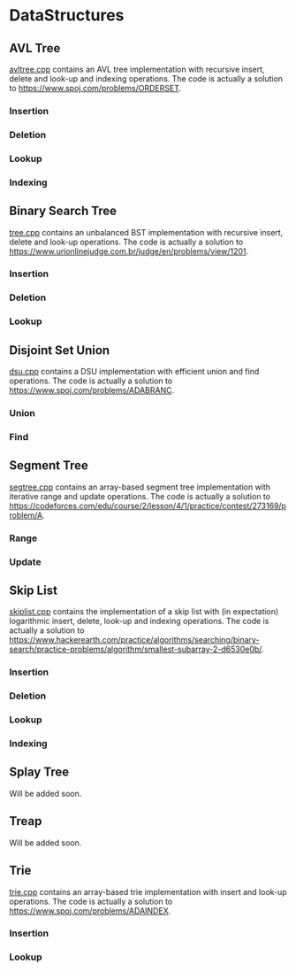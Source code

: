 # DataStructures

## AVL Tree

[avltree.cpp](https://github.com/Electron1997/DataStructures/blob/main/avltree.cpp) contains an AVL tree implementation with recursive insert, delete and look-up and indexing operations. The code is actually a solution to https://www.spoj.com/problems/ORDERSET.

### Insertion

### Deletion

### Lookup

### Indexing

## Binary Search Tree

[tree.cpp](https://github.com/Electron1997/DataStructures/blob/main/tree.cpp) contains an unbalanced BST implementation with recursive insert, delete and look-up operations. The code is actually a solution to https://www.urionlinejudge.com.br/judge/en/problems/view/1201.

### Insertion

### Deletion

### Lookup

## Disjoint Set Union

[dsu.cpp](https://github.com/Electron1997/DataStructures/blob/main/dsu.cpp) contains a DSU implementation with efficient union and find operations. The code is actually a solution to https://www.spoj.com/problems/ADABRANC.

### Union

### Find

## Segment Tree

[segtree.cpp](https://github.com/Electron1997/DataStructures/blob/main/segtree.cpp) contains an array-based segment tree implementation with iterative range and update operations. The code is actually a solution to https://codeforces.com/edu/course/2/lesson/4/1/practice/contest/273169/problem/A.

### Range

### Update

## Skip List

[skiplist.cpp](https://github.com/Electron1997/DataStructures/blob/main/skiplist.cpp) contains the implementation of a skip list with (in expectation) logarithmic insert, delete, look-up and indexing operations. The code is actually a solution to https://www.hackerearth.com/practice/algorithms/searching/binary-search/practice-problems/algorithm/smallest-subarray-2-d6530e0b/.

### Insertion

### Deletion

### Lookup

### Indexing

## Splay Tree

Will be added soon.

## Treap

Will be added soon.

## Trie

[trie.cpp](https://github.com/Electron1997/DataStructures/blob/main/trie.cpp) contains an array-based trie implementation with insert and look-up operations. The code is actually a solution to https://www.spoj.com/problems/ADAINDEX.

### Insertion

### Lookup




